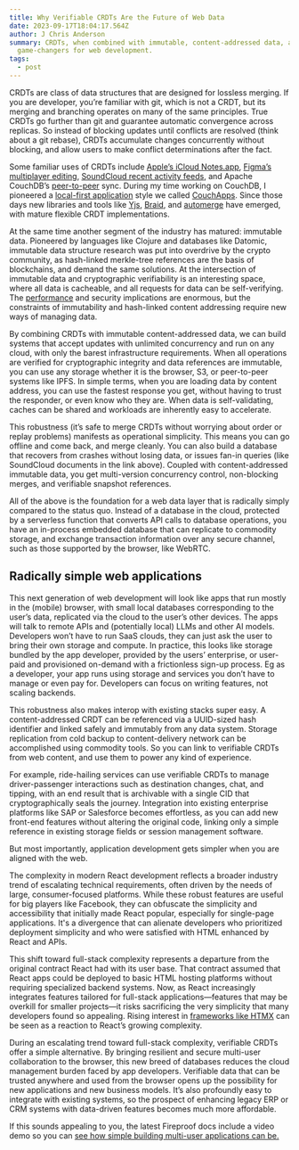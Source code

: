 ```yaml
---
title: Why Verifiable CRDTs Are the Future of Web Data
date: 2023-09-17T18:04:17.564Z
author: J Chris Anderson
summary: CRDTs, when combined with immutable, content-addressed data, are
  game-changers for web development.
tags:
  - post
---
```

CRDTs are class of data structures that are designed for lossless merging. If you are developer, you’re familiar with git, which is not a CRDT, but its merging and branching operates on many of the same principles. True CRDTs go further than git and guarantee automatic convergence across replicas. So instead of blocking updates until conflicts are resolved (think about a git rebase), CRDTs accumulate changes concurrently without blocking, and allow users to make conflict determinations after the fact.

Some familiar uses of CRDTs include [Apple’s iCloud Notes.app](https://news.ycombinator.com/item?id=17744375), [Figma’s multiplayer editing](https://www.figma.com/blog/how-figmas-multiplayer-technology-works/), [SoundCloud recent activity feeds](https://developers.soundcloud.com/blog/roshi-a-crdt-system-for-timestamped-events), and Apache CouchDB’s [peer-to-peer](https://sdtimes.com/couchdb/couchdb-brings-peer-based-data-replication/) sync. During my time working on CouchDB, I pioneered a [local-first application](https://www.inkandswitch.com/local-first/) style we called [CouchApps](https://news.ycombinator.com/item?id=623806). Since those days new libraries and tools like [Yjs](https://docs.yjs.dev), [Braid](https://braid.org), and [automerge](https://www.inkandswitch.com/automerge-rs/post/towards-production/) have emerged, with mature flexible CRDT implementations.

At the same time another segment of the industry has matured: immutable data. Pioneered by languages like Clojure and databases like Datomic, immutable data structure research was put into overdrive by the crypto community, as hash-linked merkle-tree references are the basis of blockchains, and demand the same solutions. At the intersection of immutable data and cryptographic verifiability is an interesting space, where all data is cacheable, and all requests for data can be self-verifying. The [performance](https://josephg.com/blog/crdts-go-brrr/) and security implications are enormous, but the constraints of immutability and hash-linked content addressing require new ways of managing data.

By combining CRDTs with immutable content-addressed data, we can build systems that accept updates with unlimited concurrency and run on any cloud, with only the barest infrastructure requirements. When all operations are verified for cryptographic integrity and data references are immutable, you can use any storage whether it is the browser, S3, or peer-to-peer systems like IPFS. In simple terms, when you are loading data by content address, you can use the fastest response you get, without having to trust the responder, or even know who they are. When data is self-validating, caches can be shared and workloads are inherently easy to accelerate.

This robustness (it’s safe to merge CRDTs without worrying about order or replay problems) manifests as operational simplicity. This means you can go offline and come back, and merge cleanly. You can also build a database that recovers from crashes without losing data, or issues fan-in queries (like SoundCloud documents in the link above). Coupled with content-addressed immutable data, you get multi-version concurrency control, non-blocking merges, and verifiable snapshot references.

All of the above is the foundation for a web data layer that is radically simply compared to the status quo. Instead of a database in the cloud, protected by a serverless function that converts API calls to database operations, you have an in-process embedded database that can replicate to commodity storage, and exchange transaction information over any secure channel, such as those supported by the browser, like WebRTC.

## Radically simple web applications

This next generation of web development will look like apps that run mostly in the (mobile) browser, with small local databases corresponding to the user’s data, replicated via the cloud to the user’s other devices. The apps will talk to remote APIs and (potentially local) LLMs and other AI models. Developers won’t have to run SaaS clouds, they can just ask the user to bring their own storage and compute. In practice, this looks like storage bundled by the app developer, provided by the users’ enterprise, or user-paid and provisioned on-demand with a frictionless sign-up process. Eg as a developer, your app runs using storage and services you don’t have to manage or even pay for. Developers can focus on writing features, not scaling backends.

This robustness also makes interop with existing stacks super easy. A content-addressed CRDT can be referenced via a UUID-sized hash identifier and linked safely and immutably from any data system. Storage replication from cold backup to content-delivery network can be accomplished using commodity tools. So you can link to verifiable CRDTs from web content, and use them to power any kind of experience.

For example, ride-hailing services can use verifiable CRDTs to manage driver-passenger interactions such as destination changes, chat, and tipping, with an end result that is archivable with a single CID that cryptographically seals the journey. Integration into existing enterprise platforms like SAP or Salesforce becomes effortless, as you can add new front-end features without altering the original code, linking only a simple reference in existing storage fields or session management software. 

But most importantly, application development gets simpler when you are aligned with the web.

The complexity in modern React development reflects a broader industry trend of escalating technical requirements, often driven by the needs of large, consumer-focused platforms. While these robust features are useful for big players like Facebook, they can obfuscate the simplicity and accessibility that initially made React popular, especially for single-page applications. It's a divergence that can alienate developers who prioritized deployment simplicity and who were satisfied with HTML enhanced by React and APIs.

This shift toward full-stack complexity represents a departure from the original contract React had with its user base. That contract assumed that React apps could be deployed to basic HTML hosting platforms without requiring specialized backend systems. Now, as React increasingly integrates features tailored for full-stack applications—features that may be overkill for smaller projects—it risks sacrificing the very simplicity that many developers found so appealing. Rising interest in [frameworks like HTMX](https://htmx.org) can be seen as a reaction to React’s growing complexity.

During an escalating trend toward full-stack complexity, verifiable CRDTs offer a simple alternative. By bringing resilient and secure multi-user collaboration to the browser, this new breed of databases reduces the cloud management burden faced by app developers. Verifiable data that can be trusted anywhere and used from the browser opens up the possibility for new applications and new business models. It’s also profoundly easy to integrate with existing systems, so the prospect of enhancing legacy ERP or CRM systems with data-driven features becomes much more affordable.

If this sounds appealing to you, the latest Fireproof docs include a video demo so you can [see how simple building multi-user applications can be.](https://use-fireproof.com/docs/connect/)